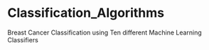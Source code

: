 # Classification_Algorithms

Breast Cancer Classification using Ten different Machine Learning Classifiers
